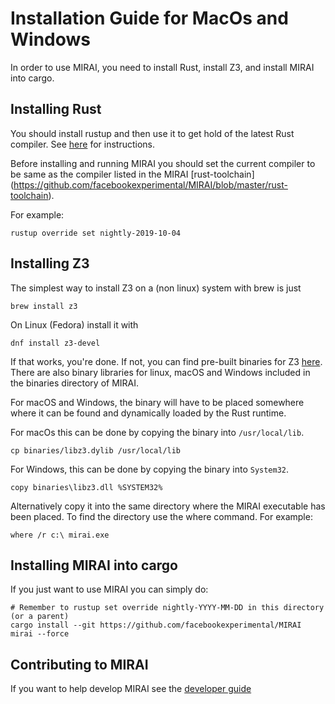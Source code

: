 # Installation Guide for MacOs and Windows

In order to use MIRAI, you need to install Rust, install Z3, and install MIRAI into cargo.

## Installing Rust

You should install rustup and then use it to get hold of the latest Rust compiler.
See [here](https://doc.rust-lang.org/book/ch01-01-installation.html) for instructions.

Before installing and running MIRAI you should set the current compiler to be same as the compiler
listed in the MIRAI [rust-toolchain] (https://github.com/facebookexperimental/MIRAI/blob/master/rust-toolchain).

For example:
```
rustup override set nightly-2019-10-04
```

## Installing Z3

The simplest way to install Z3 on a (non linux) system with brew is just
```
brew install z3
```

On Linux (Fedora) install it with
```
dnf install z3-devel
```

If that works, you're done. If not, you can find pre-built binaries for Z3 
[here](https://github.com/Z3Prover/z3/releases). There are also binary libraries
for linux, macOS and Windows included in the binaries directory of MIRAI.

For macOS and Windows, the binary will have to be placed somewhere where it can be 
found and dynamically loaded by the Rust runtime. 

For macOs this can be done by copying the binary into `/usr/local/lib`.

```
cp binaries/libz3.dylib /usr/local/lib
```

For Windows, this can be done by copying the binary into `System32`.

```
copy binaries\libz3.dll %SYSTEM32%
```

Alternatively copy it into the same directory where the MIRAI executable has been placed. To find the directory use the
where command. For example:

```
where /r c:\ mirai.exe 
```

## Installing MIRAI into cargo

If you just want to use MIRAI you can simply do:
```
# Remember to rustup set override nightly-YYYY-MM-DD in this directory (or a parent)
cargo install --git https://github.com/facebookexperimental/MIRAI mirai --force
```

## Contributing to MIRAI

If you want to help develop MIRAI see the [developer guide](https://github.com/facebookexperimental/MIRAI/blob/master/documentation/DeveloperGuide.md)
